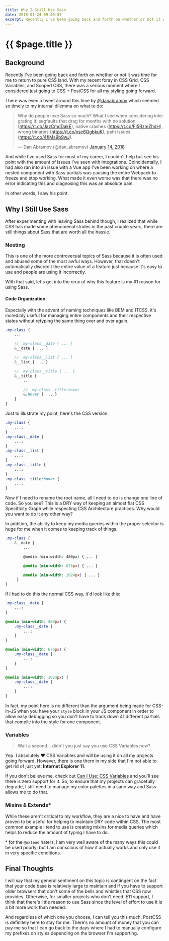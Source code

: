 ```yaml
---
title: Why I Still Use Sass
date: 2018-01-24 09:40:57
excerpt: Recently I've been going back and forth on whether or not it was time for me to return to pure CSS land. With my recent foray in CSS Grid, CSS Variables, and Scoped CSS, there was a serious moment where I considered just going to CSS + PostCSS for all my styling going forward.
---
```


# {{ $page.title }}

## Background

Recently I've been going back and forth on whether or not it was time for me to return to pure CSS land. With my recent foray in CSS Grid, CSS Variables, and Scoped CSS, there was a serious moment where I considered just going to CSS + PostCSS for all my styling going forward.

There was even a tweet around this time by [@danabramov](https://www.twitter.com/dan_abramov) which seemed so timely to my internal dilemma on what to do:

<blockquote class="twitter-tweet" data-lang="en"><p lang="en" dir="ltr">Why do people love Sass so much? What I see when considering integrating it: segfaults that drag for months with no solution (<a href="https://t.co/JazCmdDakE">https://t.co/JazCmdDakE</a>), native crashes (<a href="https://t.co/FI5RzmZhdH">https://t.co/FI5RzmZhdH</a>), wrong binaries (<a href="https://t.co/xsc6QgbkuK">https://t.co/xsc6QgbkuK</a>), path issues (<a href="https://t.co/4flMs9b9wJ">https://t.co/4flMs9b9wJ</a>).</p>&mdash; Dan Abramov (@dan_abramov) <a href="https://twitter.com/dan_abramov/status/952639729777954816?ref_src=twsrc%5Etfw">January 14, 2018</a></blockquote>

And while I've used Sass for most of my career, I couldn't help but see his point with the amount of issues I've seen with integrations. Coincidentally, I had also ran into an issue with a Vue app I've been working on where a nested component with Sass partials was causing the entire Webpack to freeze and stop working. What made it even worse was that there was no error indicating this and diagnosing this was an absolute pain.

In other words, I saw his point.

## Why I Still Use Sass

After experimenting with leaving Sass behind though, I realized that while CSS has made some phenomenal strides in the past couple years, there are still things about Sass that are worth all the hassle.

### Nesting

This is one of the more controversial topics of Sass because it is often used and abused some of the most awful ways. However, that doesn't automatically discredit the entire value of a feature just because it's easy to use and people are using it incorrectly.

With that said, let's get into the crux of why this feature is my #1 reason for using Sass.

#### Code Organization

Especially with the advent of naming techniques like BEM and ITCSS, it's incredibly useful for managing entire components and their respective states without retyping the same thing over and over again.

```scss
.my-class {
    ...

    // .my-class__date { ... }
    &__date { ... }

    // .my-class__list { ... }
    &__list { ... }

    // .my-class__title { ... }
    &__title {
        ...

        // .my-class__title:hover
        &:hover { ... }
    }
}
```

Just to illustrate my point, here's the CSS version:

```css
.my-class {
	...;
}
.my-class__date {
	...;
}
.my-class__list {
	...;
}
.my-class__title {
	...;
}
.my-class__title:hover {
	...;
}
```

Now if I need to rename the root name, all I need to do is change one line of code. So you see? This is a DRY way of keeping an almost flat CSS Specificity Graph while respecting CSS Architecture practices. Why would you want to do it any other way?

In addition, the ability to keep my media queries within the proper selector is huge for me when it comes to keeping track of things.

```scss
.my-class {
    &__date {
        ...

        @media (min-width: 480px) { ... }

        @media (min-width: 676px) { ... }

        @media (min-width: 1024px) { ... }
     }
}
```

If I had to do this the normal CSS way, it'd look like this:

```css
.my-class__date {
	...;
}

@media (min-width: 480px) {
	.my-class__date {
		...;
	}
}

@media (min-width: 676px) {
	.my-class__date {
		...;
	}
}

@media (min-width: 1024px) {
	.my-class__date {
		...;
	}
}
```

In fact, my point here is no different than the argument being made for CSS-in-JS when you have your `style` block in your JS component in order to allow easy debugging so you don't have to track down 41 different partials that compile into the style for one component.

### Variables

> Wait a second... didn't you just say you use CSS Variables now?

Yep. I absolutely ❤️ CSS Variables and will be using it on all my projects going forward. However, there is one thorn in my side that I'm not able to get rid of just yet: **Internet Explorer 11**.

If you don't believe me, check out [Can I Use: CSS Variables](https://caniuse.com/#feat=css-variables) and you'll see there is zero support for it. So, to ensure that my projects can gracefully degrade, I still need to manage my color palettes in a sane way and Sass allows me to do that.

### Mixins & Extends\*

While these aren't critical to my workflow, they are a nice to have and have proven to be useful for helping to maintain DRY code within CSS. The most common example I tend to use is creating mixins for media queries which helps to reduce the amount of typing I have to do.

\* for the `@extend` haters, I am very well aware of the many ways this could be used poorly; but I am conscious of how it actually works and only use it in very specific conditions.

## Final Thoughts

I will say that my general sentiment on this topic is contingent on the fact that your code base is relatively large to maintain and if you have to support older browsers that don't some of the bells and whistles that CSS now provides. Otherwise, for smaller projects who don't need IE11 support, I think that there's little reason to use Sass since the level of effort to use it is a bit more work than needed.

And regardless of which one you choose, I can tell you this much, PostCSS is definitely here to stay for me. There's no amount of money that you can pay me so that I can go back to the days where I had to manually configure my prefixes on styles depending on the browser I'm supporting.

